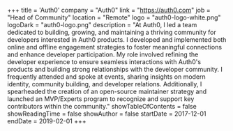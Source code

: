 +++
title = 'Auth0'
company = "Auth0"
link = "https://auth0.com"
job = "Head of Community"
location = "Remote"
logo = "auth0-logo-white.png"
logoDark = "auth0-logo.png"
description = "At Auth0, I led a team dedicated to building, growing, and maintaining a thriving community for developers interested in Auth0 products. I developed and implemented both online and offline engagement strategies to foster meaningful connections and enhance developer participation. My role involved refining the developer experience to ensure seamless interactions with Auth0's products and building strong relationships with the developer community. I frequently attended and spoke at events, sharing insights on modern identity, community building, and developer relations. Additionally, I spearheaded the creation of an open-source maintainer strategy and launched an MVP/Experts program to recognize and support key contributors within the community."
showTableOfContents = false
showReadingTime = false
showAuthor = false
startDate = 2017-12-01
endDate = 2019-02-01
+++
